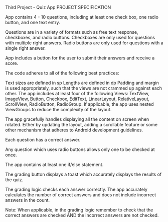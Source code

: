
Third Project - Quiz App
PROJECT SPECIFICATION

App contains 4 - 10 questions, including at least one check box, one radio button, and one text entry.

Questions are in a variety of formats such as free text response, checkboxes, and radio buttons. Checkboxes are only used for questions with multiple right answers. Radio buttons are only used for questions with a single right answer.

App includes a button for the user to submit their answers and receive a score.

The code adheres to all of the following best practices:

Text sizes are defined in sp
Lengths are defined in dp
Padding and margin is used appropriately, such that the views are not crammed up against each other.
The app includes at least four of the following Views: TextView, ImageView, Button, Checkbox, EditText, LinearLayout, RelativeLayout, ScrollView, RadioButton, RadioGroup. If applicable, the app uses nested ViewGroups to reduce the complexity of the layout.

The app gracefully handles displaying all the content on screen when rotated. Either by updating the layout, adding a scrollable feature or some other mechanism that adheres to Android development guidelines.

Each question has a correct answer.

Any question which uses radio buttons allows only one to be checked at once.

The app contains at least one if/else statement.

The grading button displays a toast which accurately displays the results of the quiz.

The grading logic checks each answer correctly. The app accurately calculates the number of correct answers and does not include incorrect answers in the count.

Note: When applicable, in the grading logic remember to check that the correct answers are checked AND the incorrect answers are not checked.
